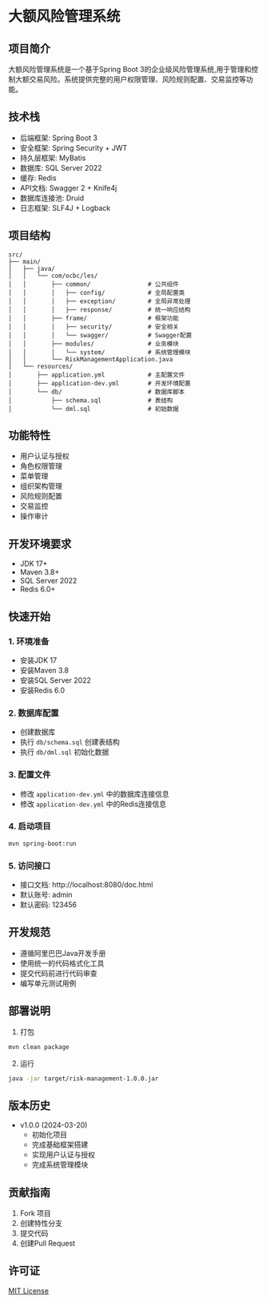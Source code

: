 # 大额风险管理系统

## 项目简介
大额风险管理系统是一个基于Spring Boot 3的企业级风险管理系统,用于管理和控制大额交易风险。系统提供完整的用户权限管理、风险规则配置、交易监控等功能。

## 技术栈
- 后端框架: Spring Boot 3
- 安全框架: Spring Security + JWT
- 持久层框架: MyBatis
- 数据库: SQL Server 2022
- 缓存: Redis
- API文档: Swagger 2 + Knife4j
- 数据库连接池: Druid
- 日志框架: SLF4J + Logback

## 项目结构
```
src/
├── main/
│   ├── java/
│   │   └── com/ocbc/les/
│   │       ├── common/                # 公共组件
│   │       │   ├── config/            # 全局配置类
│   │       │   ├── exception/         # 全局异常处理
│   │       │   ├── response/          # 统一响应结构
│   │       ├── frame/                 # 框架功能
│   │       │   ├── security/          # 安全相关
│   │       │   └── swagger/           # Swagger配置
│   │       ├── modules/               # 业务模块
│   │       │   └── system/            # 系统管理模块
│   │       └── RiskManagementApplication.java
│   └── resources/
│       ├── application.yml            # 主配置文件
│       ├── application-dev.yml        # 开发环境配置
│       └── db/                        # 数据库脚本
│           ├── schema.sql             # 表结构
│           └── dml.sql                # 初始数据
```

## 功能特性
- 用户认证与授权
- 角色权限管理
- 菜单管理
- 组织架构管理
- 风险规则配置
- 交易监控
- 操作审计

## 开发环境要求
- JDK 17+
- Maven 3.8+
- SQL Server 2022
- Redis 6.0+

## 快速开始

### 1. 环境准备
- 安装JDK 17
- 安装Maven 3.8
- 安装SQL Server 2022
- 安装Redis 6.0

### 2. 数据库配置
- 创建数据库
- 执行 `db/schema.sql` 创建表结构
- 执行 `db/dml.sql` 初始化数据

### 3. 配置文件
- 修改 `application-dev.yml` 中的数据库连接信息
- 修改 `application-dev.yml` 中的Redis连接信息

### 4. 启动项目
```bash
mvn spring-boot:run
```

### 5. 访问接口
- 接口文档: http://localhost:8080/doc.html
- 默认账号: admin
- 默认密码: 123456

## 开发规范
- 遵循阿里巴巴Java开发手册
- 使用统一的代码格式化工具
- 提交代码前进行代码审查
- 编写单元测试用例

## 部署说明
1. 打包
```bash
mvn clean package
```

2. 运行
```bash
java -jar target/risk-management-1.0.0.jar
```

## 版本历史
- v1.0.0 (2024-03-20)
  - 初始化项目
  - 完成基础框架搭建
  - 实现用户认证与授权
  - 完成系统管理模块

## 贡献指南
1. Fork 项目
2. 创建特性分支
3. 提交代码
4. 创建Pull Request

## 许可证
[MIT License](LICENSE) 